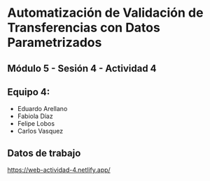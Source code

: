 # Automatización de Validación de Transferencias con Datos Parametrizados

## Módulo 5 - Sesión 4 - Actividad 4

## Equipo 4: 
- Eduardo Arellano
- Fabiola Díaz
- Felipe Lobos
- Carlos Vasquez

## Datos de trabajo

https://web-actividad-4.netlify.app/

